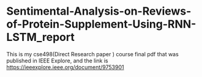 # Sentimental-Analysis-on-Reviews-of-Protein-Supplement-Using-RNN-LSTM_report
This is my cse498(Direct Research paper ) course final pdf that was published in IEEE Explore, and the link is  https://ieeexplore.ieee.org/document/9753901
